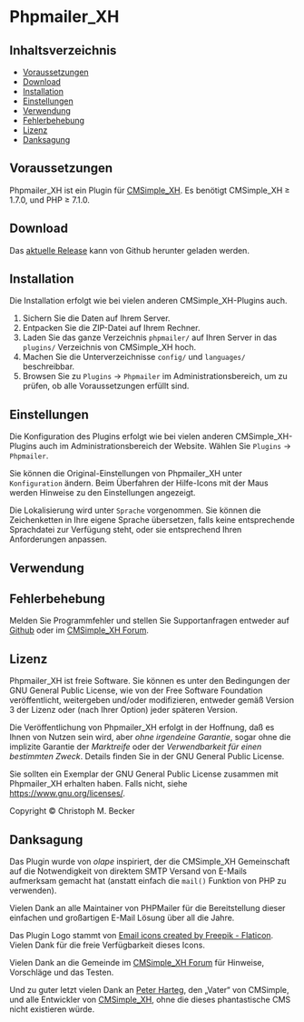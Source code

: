 # Phpmailer_XH

## Inhaltsverzeichnis

- [Voraussetzungen](#voraussetzungen)
- [Download](#download)
- [Installation](#installation)
- [Einstellungen](#einstellungen)
- [Verwendung](#verwendung)
- [Fehlerbehebung](#fehlerbehebung)
- [Lizenz](#lizenz)
- [Danksagung](#danksagung)

## Voraussetzungen

Phpmailer_XH ist ein Plugin für [CMSimple_XH](https://www.cmsimple-xh.org/de/).
Es benötigt CMSimple_XH ≥ 1.7.0, und PHP ≥ 7.1.0.

## Download

Das [aktuelle Release](https://github.com/cmb69/phpmailer_xh/releases/latest)
kann von Github herunter geladen werden.

## Installation

Die Installation erfolgt wie bei vielen anderen CMSimple_XH-Plugins
auch.

1. Sichern Sie die Daten auf Ihrem Server.
1. Entpacken Sie die ZIP-Datei auf Ihrem Rechner.
1. Laden Sie das ganze Verzeichnis `phpmailer/` auf Ihren Server in
   das `plugins/` Verzeichnis von CMSimple\_XH hoch.
1. Machen Sie die Unterverzeichnisse `config/` und
   `languages/` beschreibbar.
1. Browsen Sie zu `Plugins` → `Phpmailer` im Administrationsbereich,
   um zu prüfen, ob alle Voraussetzungen erfüllt sind.

## Einstellungen

Die Konfiguration des Plugins erfolgt wie bei vielen anderen
CMSimple_XH-Plugins auch im Administrationsbereich der Website.
Wählen Sie `Plugins` → `Phpmailer`.

Sie können die Original-Einstellungen von Phpmailer_XH unter `Konfiguration`
ändern. Beim Überfahren der Hilfe-Icons mit der Maus werden Hinweise zu
den Einstellungen angezeigt.

Die Lokalisierung wird unter `Sprache` vorgenommen. Sie können die
Zeichenketten in Ihre eigene Sprache übersetzen, falls keine
entsprechende Sprachdatei zur Verfügung steht, oder sie entsprechend
Ihren Anforderungen anpassen.

## Verwendung

## Fehlerbehebung

Melden Sie Programmfehler und stellen Sie Supportanfragen entweder auf
[Github](https://github.com/cmb69/phpmailer_xh/issues)
oder im [CMSimple\_XH Forum](https://cmsimpleforum.com/).

## Lizenz

Phpmailer_XH ist freie Software. Sie können es unter den Bedingungen der
GNU General Public License, wie von der Free Software Foundation
veröffentlicht, weitergeben und/oder modifizieren, entweder gemäß
Version 3 der Lizenz oder (nach Ihrer Option) jeder späteren Version.

Die Veröffentlichung von Phpmailer_XH erfolgt in der Hoffnung, daß es Ihnen
von Nutzen sein wird, aber *ohne irgendeine Garantie*, sogar ohne die
implizite Garantie der *Marktreife* oder der *Verwendbarkeit für einen
bestimmten Zweck*. Details finden Sie in der GNU General Public License.

Sie sollten ein Exemplar der GNU General Public License zusammen mit
Phpmailer_XH erhalten haben. Falls nicht, siehe <https://www.gnu.org/licenses/>.

Copyright © Christoph M. Becker

## Danksagung

Das Plugin wurde von *olape* inspiriert, der die CMSimple_XH Gemeinschaft
auf die Notwendigkeit von direktem SMTP Versand von E-Mails aufmerksam
gemacht hat (anstatt einfach die `mail()` Funktion von PHP zu verwenden).

Vielen Dank an alle Maintainer von PHPMailer für die Bereitstellung
dieser einfachen und großartigen E-Mail Lösung über all die Jahre.

Das Plugin Logo stammt von
[Email icons created by Freepik - Flaticon](https://www.flaticon.com/free-icons/email).
Vielen Dank für die freie Verfügbarkeit dieses Icons.

Vielen Dank an die Gemeinde im [CMSimple_XH Forum](https://www.cmsimpleforum.com/)
für Hinweise, Vorschläge und das Testen.

Und zu guter letzt vielen Dank an [Peter Harteg](https://www.harteg.dk/),
den „Vater“ von CMSimple, und alle Entwickler von
[CMSimple\_XH](https://www.cmsimple-xh.org/), ohne die
dieses phantastische CMS nicht existieren würde.

